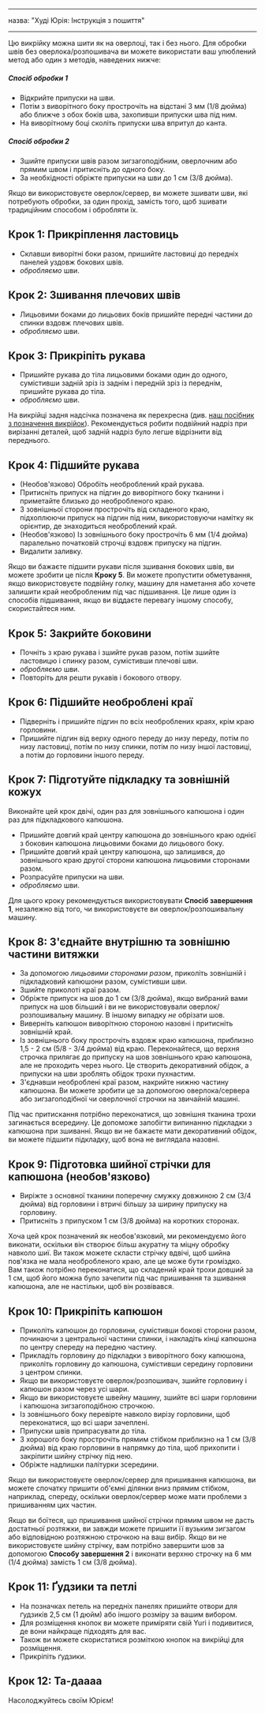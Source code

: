 - - -
назва: "Худі Юрія: Інструкція з пошиття"
- - -

<Note>

Цю викрійку можна шити як на оверлоці, так і без нього. Для обробки швів без оверлока/розпошивача ви можете використати ваш улюблений метод або один з методів, наведених нижче:

##### Спосіб обробки 1

- Відкрийте припуски на шви.
- Потім з виворітного боку прострочіть на відстані 3 мм (1/8 дюйма) або ближче з обох боків шва, захопивши припуски шва під ним.
- На виворітному боці сколіть припуски шва впритул до канта.

##### Спосіб обробки 2

- Зшийте припуски швів разом зигзагоподібним, оверлочним або прямим швом і притисніть до одного боку.
- За необхідності обріжте припуски на шви до 1 см (3/8 дюйма).

</Note>

<Tip>

Якщо ви використовуєте оверлок/сервер, ви можете зшивати шви, які потребують обробки, за один прохід, замість того, щоб зшивати традиційним способом і обробляти їх.

</Tip>

## Крок 1: Прикріплення ластовиць

- Склавши виворітні боки разом, пришийте ластовиці до передніх панелей уздовж бокових швів.
- _обробляємо_ шви.

## Крок 2: Зшивання плечових швів

- Лицьовими боками до лицьових боків пришийте передні частини до спинки вздовж плечових швів.
- _обробляємо_ шви.

## Крок 3: Прикріпіть рукава

- Пришийте рукава до тіла лицьовими боками один до одного, сумістивши задній зріз із заднім і передній зріз із переднім, пришийте рукава до тіла.
- _обробляємо_ шви.

<Note>

На викрійці задня надсічка позначена як перехресна (див. [наш посібник з позначення викрійок](/docs/various/notation/notches/)). Рекомендується робити подвійний надріз при вирізанні деталей, щоб задній надріз було легше відрізнити від переднього.

</Note>

## Крок 4: Підшийте рукава

- (Необов'язково) Обробіть необроблений край рукава.
- Притисніть припуск на підгин до виворітного боку тканини і приметайте близько до необробленого краю.
- З зовнішньої сторони прострочіть від складеного краю, підхоплюючи припуск на підгин під ним, використовуючи намітку як орієнтир, де знаходиться необроблений край.
- (Необов'язково) Із зовнішнього боку прострочіть 6 мм (1/4 дюйма) паралельно початковій строчці вздовж припуску на підгин.
- Видалити заливку.

<Note>

Якщо ви бажаєте підшити рукави після зшивання бокових швів, ви можете зробити це після **Кроку 5**.
Ви можете пропустити обметування, якщо використовуєте подвійну голку, машину для наметання або хочете залишити край необробленим під час підшивання.
Це лише один із способів підшивання, якщо ви віддаєте перевагу іншому способу, скористайтеся ним.

</Note>

## Крок 5: Закрийте боковини

- Почніть з краю рукава і зшийте рукав разом, потім зшийте ластовицю і спинку разом, сумістивши плечові шви.
- _обробляємо_ шви.
- Повторіть для решти рукавів і бокового отвору.

## Крок 6: Підшийте необроблені краї

- Підверніть і пришийте підгин по всіх необроблених краях, крім краю горловини.
- Пришийте підгин від верху одного переду до низу переду, потім по низу ластовиці, потім по низу спинки, потім по низу іншої ластовиці, а потім до горловини іншого переду.

## Крок 7: Підготуйте підкладку та зовнішній кожух

Виконайте цей крок двічі, один раз для зовнішнього капюшона і один раз для підкладкового капюшона.

- Пришийте довгий край центру капюшона до зовнішнього краю однієї з боковин капюшона лицьовими боками до лицьового боку.
- Пришийте довгий край центру капюшона, що залишився, до зовнішнього краю другої сторони капюшона лицьовими сторонами разом.
- Розпрасуйте припуски на шви.
- _обробляємо_ шви.

<Note>

Для цього кроку рекомендується використовувати **Спосіб завершення 1**, незалежно від того, чи використовуєте ви оверлок/розпошивальну машину.

</Note>

## Крок 8: З'єднайте внутрішню та зовнішню частини витяжки

- За допомогою _лицьовими сторонами разом_, приколіть зовнішній і підкладковий капюшони разом, сумістивши шви.
- Зшийте приколоті краї разом.
- Обріжте припуск на шов до 1 см (3/8 дюйма), якщо вибраний вами припуск на шов більший і ви не використовували оверлок/розпошивальну машину. В іншому випадку _не_ обрізати шов.
- Виверніть капюшон виворітною стороною назовні і притисніть зовнішній край.
- Із зовнішнього боку прострочіть вздовж краю капюшона, приблизно 1,5 - 2 см (5/8 - 3/4 дюйма) від краю. Переконайтеся, що верхня строчка прилягає до припуску на шов зовнішнього краю капюшона, але не проходить через нього. Це створить декоративний обідок, а припуски на шви зроблять обідок трохи пухнастим.
- З'єднавши необроблені краї разом, накрийте нижню частину капюшона. Ви можете зробити це за допомогою оверлока/сервера або зигзагоподібної чи оверлочної строчки на звичайній машині.

<Note>

Під час притискання потрібно переконатися, що зовнішня тканина трохи загинається всередину. Це допоможе запобігти випинанню підкладки з капюшона при зшиванні.
Якщо ви не бажаєте мати декоративний обідок, ви можете підшити підкладку, щоб вона не виглядала назовні.

</Note>

## Крок 9: Підготовка шийної стрічки для капюшона (необов'язково)

- Виріжте з основної тканини поперечну смужку довжиною 2 см (3/4 дюйма) від горловини і втричі більшу за ширину припуску на горловину.
- Притисніть з припуском 1 см (3/8 дюйма) на коротких сторонах.

<Note>

Хоча цей крок позначений як необов'язковий, ми рекомендуємо його виконати, оскільки він створює більш акуратну та міцну обробку навколо шиї.
Ви також можете скласти стрічку вдвічі, щоб шийна пов'язка не мала необробленого краю, але це може бути громіздко. Вам також потрібно переконатися, що складений край трохи довший за 1 см, щоб його можна було зачепити під час пришивання та зшивання капюшона, але не настільки, щоб він розвівався.

</Note>

## Крок 10: Прикріпіть капюшон

- Приколіть капюшон до горловини, сумістивши бокові сторони разом, починаючи з центральної частини спинки, і накладіть кінці капюшона по центру спереду на передню частину.
- Прикладіть горловину до підкладки з виворітного боку капюшона, приколіть горловину до капюшона, сумістивши середину горловини з центром спинки.
- Якщо ви використовуєте оверлок/розпошивач, зшийте горловину і капюшон разом через усі шари.
- Якщо ви використовуєте швейну машину, зшийте всі шари горловини і капюшона зигзагоподібною строчкою.
- Із зовнішнього боку перевірте навколо вирізу горловини, щоб переконатися, що всі шари зачеплені.
- Припуски швів припрасувати до тіла.
- З хорошого боку прострочіть прямим стібком приблизно на 1 см (3/8 дюйма) від краю горловини в напрямку до тіла, щоб прихопити і закріпити шийну стрічку під нею.
- Обріжте надлишки палітурки зсередини.

<Warning>

Якщо ви використовуєте оверлок/сервер для пришивання капюшона, ви можете спочатку пришити об'ємні ділянки вниз прямим стібком, наприклад, спереду, оскільки оверлок/сервер може мати проблеми з пришиванням цих частин.

</Warning>

<Note>

Якщо ви боїтеся, що пришивання шийної стрічки прямим швом не дасть достатньої розтяжки, ви завжди можете пришити її вузьким зигзагом або відповідною розтяжною строчкою на ваш вибір.
Якщо ви не використовуєте шийну стрічку, вам потрібно завершити шов за допомогою **Способу завершення 2** і виконати верхню строчку на 6 мм (1/4 дюйма) замість 1 см (3/8 дюйма).

</Note>

## Крок 11: Ґудзики та петлі

- На позначках петель на передніх панелях пришийте отвори для ґудзиків 2,5 см (1 дюйм) або іншого розміру за вашим вибором.
- Для розміщення кнопок ви можете приміряти свій Yuri і подивитися, де вони найкраще підходять для вас.
- Також ви можете скористатися розміткою кнопок на викрійці для розміщення.
- Прикріпіть ґудзики.

## Крок 12: Та-даааа

Насолоджуйтесь своїм Юрієм!
